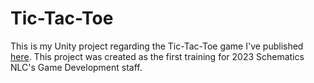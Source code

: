 # Tic-Tac-Toe
This is my Unity project regarding the Tic-Tac-Toe game I've published [here](https://malvinlh.github.io/tic-tac-toe/). This project was created as the first training for 2023 Schematics NLC's Game Development staff.
